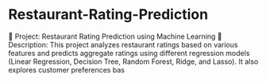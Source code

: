 # Restaurant-Rating-Prediction
 🔹 Project: Restaurant Rating Prediction using Machine Learning 🔹 Description: This project analyzes restaurant ratings based on various features and predicts aggregate ratings using different regression models (Linear Regression, Decision Tree, Random Forest, Ridge, and Lasso). It also explores customer preferences bas
